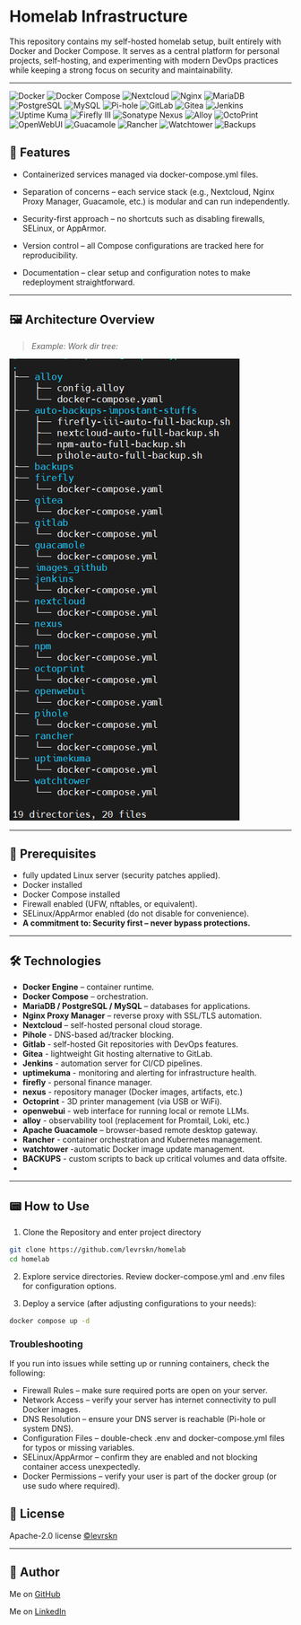 # Homelab Infrastructure

This repository contains my self-hosted homelab setup, built entirely with Docker and Docker Compose.
It serves as a central platform for personal projects, self-hosting, and experimenting with modern DevOps practices while keeping a strong focus on security and maintainability.

---
![Docker](https://img.shields.io/badge/Container-Docker-blue?logo=docker)
![Docker Compose](https://img.shields.io/badge/Orchestration-Docker%20Compose-2496ED?logo=docker&logoColor=white)
![Nextcloud](https://img.shields.io/badge/Cloud-Nextcloud-0082C9?logo=nextcloud&logoColor=white)
![Nginx](https://img.shields.io/badge/Proxy-Nginx-009639?logo=nginx&logoColor=white)
![MariaDB](https://img.shields.io/badge/Database-MariaDB-003545?logo=mariadb&logoColor=white)
![PostgreSQL](https://img.shields.io/badge/Database-PostgreSQL-336791?logo=postgresql&logoColor=white)
![MySQL](https://img.shields.io/badge/Database-MySQL-4479A1?logo=mysql&logoColor=white)
![Pi-hole](https://img.shields.io/badge/DNS-Pi--hole-96060C?logo=pi-hole&logoColor=white)
![GitLab](https://img.shields.io/badge/Git-GitLab-FCA121?logo=gitlab&logoColor=white)
![Gitea](https://img.shields.io/badge/Git-Gitea-609926?logo=gitea&logoColor=white)
![Jenkins](https://img.shields.io/badge/CI/CD-Jenkins-D24939?logo=jenkins&logoColor=white)
![Uptime Kuma](https://img.shields.io/badge/Monitoring-Uptime%20Kuma-3AB54A?logo=prometheus&logoColor=white)
![Firefly III](https://img.shields.io/badge/Finance-Firefly%20III-FF6A00?logo=moneygram&logoColor=white)
![Sonatype Nexus](https://img.shields.io/badge/Repo-Nexus-1B1C30?logo=sonatype&logoColor=white)
![Alloy](https://img.shields.io/badge/Observability-Alloy-FF8800?logo=datadog&logoColor=white)
![OctoPrint](https://img.shields.io/badge/3D_Printing-OctoPrint-13C100?logo=octoprint&logoColor=white)
![OpenWebUI](https://img.shields.io/badge/LLM-OpenWebUI-1E90FF?logo=openai&logoColor=white)
![Guacamole](https://img.shields.io/badge/Remote-Guacamole-009639?logo=apache&logoColor=white)
![Rancher](https://img.shields.io/badge/Orchestration-Rancher-0075A8?logo=rancher&logoColor=white)
![Watchtower](https://img.shields.io/badge/Automation-Watchtower-FF4500?logo=docker&logoColor=white)
![Backups](https://img.shields.io/badge/Backup-Custom_Scripts-000000?logo=gnu-bash&logoColor=white)
## 📌 Features

- Containerized services managed via docker-compose.yml files.

- Separation of concerns – each service stack (e.g., Nextcloud, Nginx Proxy Manager, Guacamole, etc.) is modular and can run independently.
- Security-first approach – no shortcuts such as disabling firewalls, SELinux, or AppArmor.

- Version control – all Compose configurations are tracked here for reproducibility.

- Documentation – clear setup and configuration notes to make redeployment straightforward.

---

## 🖼️ Architecture Overview

> _Example: Work dir tree:_


![Cluster Diagram](images_github/tree.png)

---


## 🧰 Prerequisites

- fully updated Linux server (security patches applied).
- Docker installed
- Docker Compose installed
- Firewall enabled (UFW, nftables, or equivalent).
- SELinux/AppArmor enabled (do not disable for convenience).
- **A commitment to: Security first – never bypass protections.**

---
## 🛠️ Technologies
- **Docker Engine** – container runtime.
- **Docker Compose** – orchestration.
- **MariaDB / PostgreSQL / MySQL** – databases for applications.
- **Nginx Proxy Manager** – reverse proxy with SSL/TLS automation.
- **Nextcloud** – self-hosted personal cloud storage.
- **Pihole** - DNS-based ad/tracker blocking.
- **Gitlab** - self-hosted Git repositories with DevOps features.
- **Gitea** - lightweight Git hosting alternative to GitLab.
- **Jenkins** - automation server for CI/CD pipelines.
- **uptimekuma** - monitoring and alerting for infrastructure health.
- **firefly** - personal finance manager.
- **nexus** - repository manager (Docker images, artifacts, etc.)
- **Octoprint** - 3D printer management (via USB or WiFi).
- **openwebui** - web interface for running local or remote LLMs.
- **alloy** - observability tool (replacement for Promtail, Loki, etc.)
- **Apache Guacamole** – browser-based remote desktop gateway.
- **Rancher** - container orchestration and Kubernetes management.
- **watchtower** -automatic Docker image update management.
- **BACKUPS** - custom scripts to back up critical volumes and data offsite.
-

---


## 📟 How to Use
1. Clone the Repository and enter project directory
```bash
git clone https://github.com/levrskn/homelab
cd homelab
```

2. Explore service directories. Review docker-compose.yml and .env files for configuration options.

3. Deploy a service (after adjusting configurations to your needs):
```bash
docker compose up -d
```


### Troubleshooting
If you run into issues while setting up or running containers, check the following:
- Firewall Rules – make sure required ports are open on your server.
- Network Access – verify your server has internet connectivity to pull Docker images.
- DNS Resolution – ensure your DNS server is reachable (Pi-hole or system DNS).
- Configuration Files – double-check .env and docker-compose.yml files for typos or missing variables.
- SELinux/AppArmor – confirm they are enabled and not blocking container access unexpectedly.
- Docker Permissions – verify your user is part of the docker group (or use sudo where required).

## 📃 License
Apache-2.0 license [©levrskn](https://github.com/levrskn)

---

## 💾  Author

Me on [GitHub](https://github.com/levrskn)

Me on [LinkedIn](https://linkedin.com/in/levrskn)
